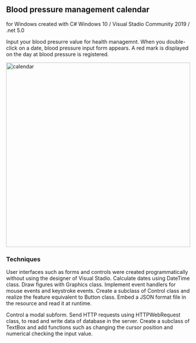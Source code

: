 ## Blood pressure management calendar

for Windows created with C#
  Windows 10 / Visual Stadio Community 2019 / .net 5.0

Input your blood presurre value for health managemnt. When you double-click on a date, blood pressure input form appears. A red mark is displayed on the day at blood pressure is registered.

<img src="http://mikomokaru.sakura.ne.jp/dot_net/2/health_calendar" alt="calendar" title="calendar" width="500">

### Techniques
User interfaces such as forms and controls were created programmatically without using the designer of Visual Stadio. Calculate dates using DateTime class. Draw figures with Graphics class. Implement event handlers for mouse events and keystroke events. Create a subclass of Control class and realize the feature equivalent to Button class. Embed a JSON format file in the resource and read it at runtime.

Control a modal subform. Send HTTP requests using HTTPWebRequest class, to read and write data of database in the server. Create a subclass of TextBox and add functions such as changing the cursor position and numerical checking the input value.
